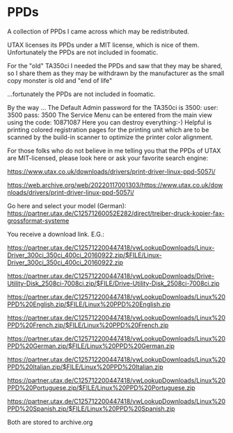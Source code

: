 # PPDs
A collection of PPDs I came across which may be redistributed.

UTAX licenses its PPDs under a MIT license, which is nice of them. Unfortunately the PPDs are not included in foomatic.

For the "old" TA350ci I needed the PPDs and saw that they may be shared, so I share them as they may be withdrawn by the manufacturer as
the small copy monster is old and "end of life"

…fortunately the PPDs are not included in foomatic.

By the way ...
The Default Admin password for the TA350ci is 3500:
user: 3500
pass: 3500
The Service Menu can be entered from the main view using the code:
10871087
Here you can destroy everything:-) 
Helpful is printing colored registration pages for the printing unit which are to be scanned by the build-in scanner to optimize the printer color alignment.

For those folks who do not believe in me telling you that the PPDs of UTAX are MIT-licensed, please look here or ask your favorite search engine:

https://www.utax.co.uk/downloads/drivers/print-driver-linux-ppd-5057i/



https://web.archive.org/web/20220117001303/https://www.utax.co.uk/downloads/drivers/print-driver-linux-ppd-5057i/



Go here and select your model (German):
https://partner.utax.de/C12571260052E282/direct/treiber-druck-kopier-fax-grossformat-systeme

You receive a download link. E.G.:

https://partner.utax.de/C125712200447418/vwLookupDownloads/Linux-Driver_300ci_350ci_400ci_20160922.zip/$FILE/Linux-Driver_300ci_350ci_400ci_20160922.zip

https://partner.utax.de/C125712200447418/vwLookupDownloads/Drive-Utility-Disk_2508ci-7008ci.zip/$FILE/Drive-Utility-Disk_2508ci-7008ci.zip

https://partner.utax.de/C125712200447418/vwLookupDownloads/Linux%20PPD%20English.zip/$FILE/Linux%20PPD%20English.zip

https://partner.utax.de/C125712200447418/vwLookupDownloads/Linux%20PPD%20French.zip/$FILE/Linux%20PPD%20French.zip

https://partner.utax.de/C125712200447418/vwLookupDownloads/Linux%20PPD%20German.zip/$FILE/Linux%20PPD%20German.zip

https://partner.utax.de/C125712200447418/vwLookupDownloads/Linux%20PPD%20Italian.zip/$FILE/Linux%20PPD%20Italian.zip

https://partner.utax.de/C125712200447418/vwLookupDownloads/Linux%20PPD%20Portuguese.zip/$FILE/Linux%20PPD%20Portuguese.zip

https://partner.utax.de/C125712200447418/vwLookupDownloads/Linux%20PPD%20Spanish.zip/$FILE/Linux%20PPD%20Spanish.zip



Both are stored to archive.org
